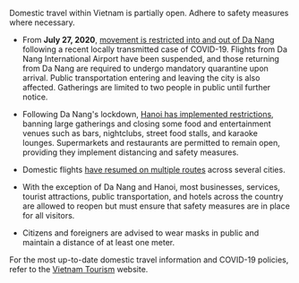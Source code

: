Domestic travel within Vietnam is partially open. Adhere to safety measures where necessary.

- From **July 27, 2020**, [movement is restricted into and out of Da Nang](https://www.garda.com/crisis24/news-alerts/363851/vietnam-authorities-restrict-da-nang-movement-following-recent-covid-19-cases-july-27-update-30) following a recent locally transmitted case of COVID-19. Flights from Da Nang International Airport have been suspended, and those returning from Da Nang are required to undergo mandatory quarantine upon arrival. Public transportation entering and leaving the city is also affected. Gatherings are limited to two people in public until further notice.

- Following Da Nang's lockdown, [Hanoi has implemented restrictions](https://www.garda.com/crisis24/news-alerts/365416/vietnam-authorities-confirm-first-covid-19-fatalities-july-31-update-31), banning large gatherings and closing some food and entertainment venues such as bars, nightclubs, street food stalls, and karaoke lounges. Supermarkets and restaurants are permitted to remain open, providing they implement distancing and safety measures.

- Domestic flights [have resumed on multiple routes](https://www.garda.com/crisis24/news-alerts/341166/vietnam-hanoi-authorities-ease-covid-19-restrictions-may-11-update-27) across several cities.

- With the exception of Da Nang and Hanoi, most businesses, services, tourist attractions, public transportation, and hotels across the country are allowed to reopen but must ensure that safety measures are in place for all visitors.

- Citizens and foreigners are advised to wear masks in public and maintain a distance of at least one meter.

For the most up-to-date domestic travel information and COVID-19 policies, refer to the [Vietnam Tourism](https://vietnam.travel/things-to-do/covid-19-travel-policies-vietnam) website.
